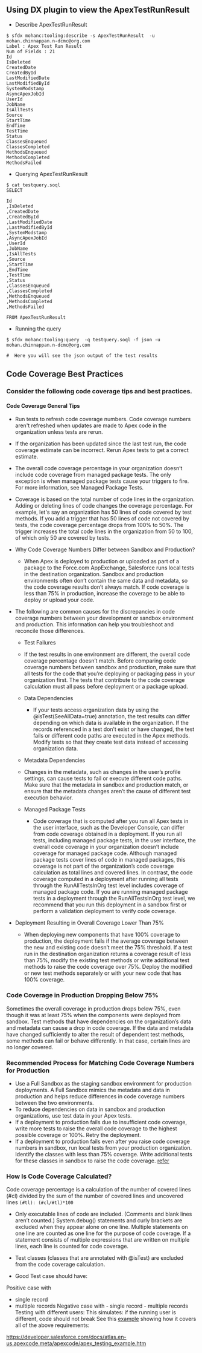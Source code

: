 ## Using DX plugin to view the ApexTestRunResult

- Describe ApexTestRunResult

```
$ sfdx mohanc:tooling:describe -s ApexTestRunResult  -u mohan.chinnappan.n-dcmc@org.com
Label : Apex Test Run Result
Num of Fields : 21
Id
IsDeleted
CreatedDate
CreatedById
LastModifiedDate
LastModifiedById
SystemModstamp
AsyncApexJobId
UserId
JobName
IsAllTests
Source
StartTime
EndTime
TestTime
Status
ClassesEnqueued
ClassesCompleted
MethodsEnqueued
MethodsCompleted
MethodsFailed
```
- Querying ApexTestRunResult

```
$ cat testquery.soql 
SELECT

Id
,IsDeleted
,CreatedDate
,CreatedById
,LastModifiedDate
,LastModifiedById
,SystemModstamp
,AsyncApexJobId
,UserId
,JobName
,IsAllTests
,Source
,StartTime
,EndTime
,TestTime
,Status
,ClassesEnqueued
,ClassesCompleted
,MethodsEnqueued
,MethodsCompleted
,MethodsFailed

FROM ApexTestRunResult

```

- Running the query

```  
$ sfdx mohanc:tooling:query  -q testquery.soql -f json -u  mohan.chinnappan.n-dcmc@org.com

#  Here you will see the json output of the test results
```



## Code Coverage Best Practices
### Consider the following code coverage tips and best practices.
#### Code Coverage General Tips
- Run tests to refresh code coverage numbers. Code coverage numbers aren't refreshed when updates are made to Apex code in the organization unless tests are rerun.
- If the organization has been updated since the last test run, the code coverage estimate can be incorrect. Rerun Apex tests to get a correct estimate.
- The overall code coverage percentage in your organization doesn’t include code coverage from managed package tests. The only exception is when managed package tests cause your triggers to fire. For more information, see Managed Package Tests.
- Coverage is based on the total number of code lines in the organization. Adding or deleting lines of code changes the coverage percentage. For example, let's say an organization has 50 lines of code covered by test methods. If you add a trigger that has 50 lines of code not covered by tests, the code coverage percentage drops from 100% to 50%. The trigger increases the total code lines in the organization from 50 to 100, of which only 50 are covered by tests.

- Why Code Coverage Numbers Differ between Sandbox and Production?
    - When Apex is deployed to production or uploaded as part of a package to the Force.com AppExchange, Salesforce runs local tests in the destination organization. Sandbox and production environments often don’t contain the same data and metadata, so the code coverage results don’t always match. If code coverage is less than 75% in production, increase the coverage to be able to deploy or upload your code. 
- The following are common causes for the discrepancies in code coverage numbers between your development or sandbox environment and production. This information can help you troubleshoot and reconcile those differences.

    - Test Failures
     - If the test results in one environment are different, the overall code coverage percentage doesn’t match. Before comparing code coverage numbers between sandbox and production, make sure that all tests for the code that you’re deploying or packaging pass in your organization first. The tests that contribute to the code coverage calculation must all pass before deployment or a package upload.

    - Data Dependencies
        - If your tests access organization data by using the @isTest(SeeAllData=true) annotation, the test results can differ depending on which data is available in the organization. If the records referenced in a test don’t exist or have changed, the test fails or different code paths are executed in the Apex methods. Modify tests so that they create test data instead of accessing organization data.
    - Metadata Dependencies
    - Changes in the metadata, such as changes in the user’s profile settings, can cause tests to fail or execute different code paths. Make sure that the metadata in sandbox and production match, or ensure that the metadata changes aren’t the cause of different test execution behavior.
    - Managed Package Tests
        - Code coverage that is computed after you run all Apex tests in the user interface, such as the Developer Console, can differ from code coverage obtained in a deployment. If you run all tests, including managed package tests, in the user interface, the overall code coverage in your organization doesn’t include coverage for managed package code. Although managed package tests cover lines of code in managed packages, this coverage is not part of the organization’s code coverage calculation as total lines and covered lines. In contrast, the code coverage computed in a deployment after running all tests through the RunAllTestsInOrg test level includes coverage of managed package code. If you are running managed package tests in a deployment through the RunAllTestsInOrg test level, we recommend that you run this deployment in a sandbox first or perform a validation deployment to verify code coverage.

- Deployment Resulting in Overall Coverage Lower Than 75%
    - When deploying new components that have 100% coverage to production, the deployment fails if the average coverage between the new and existing code doesn’t meet the 75% threshold. If a test run in the destination organization returns a coverage result of less than 75%, modify the existing test methods or write additional test methods to raise the code coverage over 75%. Deploy the modified or new test methods separately or with your new code that has 100% coverage.


### Code Coverage in Production Dropping Below 75%
Sometimes the overall coverage in production drops below 75%, even though it was at least 75% when the components were deployed from sandbox. Test methods that have dependencies on the organization’s data and metadata can cause a drop in code coverage. If the data and metadata have changed sufficiently to alter the result of dependent test methods, some methods can fail or behave differently. In that case, certain lines are no longer covered.

### Recommended Process for Matching Code Coverage Numbers for Production
- Use a Full Sandbox as the staging sandbox environment for production deployments. A Full Sandbox mimics the metadata and data in production and helps reduce differences in code coverage numbers between the two environments.
- To reduce dependencies on data in sandbox and production organizations, use test data in your Apex tests.
- If a deployment to production fails due to insufficient code coverage, write more tests to raise the overall code coverage to the highest possible coverage or 100%. Retry the deployment.
- If a deployment to production fails even after you raise code coverage numbers in sandbox, run local tests from your production organization. Identify the classes with less than 75% coverage. Write additional tests for these classes in sandbox to raise the code coverage.
[refer](https://developer.salesforce.com/docs/atlas.en-us.apexcode.meta/apexcode/apex_code_coverage_best_pract.htm)


### How Is Code Coverage Calculated?
Code coverage percentage is a calculation of the number of covered lines  (#cl) divided by the sum of the number of covered lines and uncovered lines ```(#tl): (#cl/#tl)*100```

- Only executable lines of code are included. (Comments and blank lines aren’t counted.) System.debug() statements and curly brackets are excluded when they appear alone on one line. Multiple statements on one line are counted as one line for the purpose of code coverage. If a statement consists of multiple expressions that are written on multiple lines, each line is counted for code coverage.

- Test classes (classes that are annotated with @isTest) are excluded from the code coverage calculation.

- Good Test case should have:

Positive case with 
   - single record
   - multiple records
Negative case with 
    - single record
    - multiple records
Testing with different users:
   This simulates: if the running user is different, code should not break
See this [example](https://developer.salesforce.com/docs/atlas.en-us.apexcode.meta/apexcode/apex_testing_example.htm) showing how it covers all of the above requirements:

https://developer.salesforce.com/docs/atlas.en-us.apexcode.meta/apexcode/apex_testing_example.htm 
